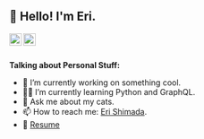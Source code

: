 <h2 align="left">👋 Hello! I'm Eri.</h2>
<a href="https://twitter.com/erismd515">
  <img align="left" alt="Eri | Twitter" width="22px" src="https://cdn.jsdelivr.net/npm/simple-icons@v3/icons/twitter.svg" />
</a>
<a href="https://www.linkedin.com/in/erismd/">
  <img align="left" alt="Eri's LinkdeIN" width="22px" src="https://cdn.jsdelivr.net/npm/simple-icons@v3/icons/linkedin.svg" />
</a>

<br>
<br>

**Talking about Personal Stuff:**

- 🚀 I’m currently working on something cool.
- 👩‍💻 I’m currently learning Python and GraphQL.
- 💬 Ask me about my cats.
- 📫 How to reach me: [Eri Shimada](https://www.linkedin.com/in/erismd/).
- 📝 [Resume](https://docs.google.com/document/d/1bxHRCHpXG79VtZcV9PsZ5ALNuC-ogRZ5Z3YKEvEAg5g/edit?usp=sharing)

